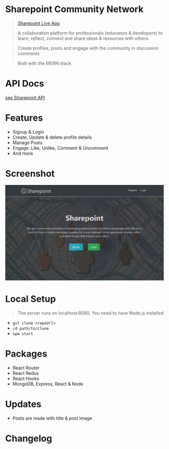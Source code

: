 # Sharepoint Community Network
> [Sharepoint Live App](https://.netlify.app)

> A collaboration platform for professionals (educators & developers) to learn, reflect, connect and share ideas & resources with others.

> Create profiles, posts and engage with the community in discussion comments

> Built with the MERN stack

# API Docs
[see Sharepoint API](https://educatus-mern-app.herokuapp.com/)

# Features
- Signup & Login
- Create, Update & delete profile details
- Manage Posts
- Engage: Like, Unlike, Comment & Uncomment
- And more

# Screenshot
<img src='./screenshot.png' alt='sharepoint-home-screenshot' />

# Local Setup
> The server runs on localhost:8080, You need to have Node.js installed

- `git clone <repoUrl>`
- `cd path/to/clone`
- `npm start`

# Packages

- React Router
- React Redux
- React Hooks
- MongoDB, Express, React & Node

# Updates
- Posts are made with title & post image
# Changelog